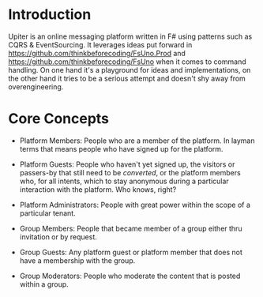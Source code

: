 # Introduction

Upiter is an online messaging platform written in F# using patterns such as CQRS & EventSourcing. It leverages ideas put forward in https://github.com/thinkbeforecoding/FsUno.Prod and https://github.com/thinkbeforecoding/FsUno when it comes to command handling. On one hand it's a playground for ideas and implementations, on the other hand it tries to be a serious attempt and doesn't shy away from overengineering.

# Core Concepts

- Platform Members: People who are a member of the platform. In layman terms that means people who have signed up for the platform.
- Platform Guests: People who haven't yet signed up, the visitors or passers-by that still need to be _converted_, or the platform members who, for all intents, which to stay anonymous during a particular interaction with the platform. Who knows, right?
- Platform Administrators: People with great power within the scope of a particular tenant.

- Group Members: People that became member of a group either thru invitation or by request.
- Group Guests: Any platform guest or platform member that does not have a membership with the group.
- Group Moderators: People who moderate the content that is posted within a group.
